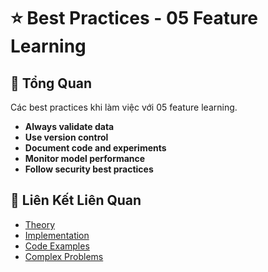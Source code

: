 # ⭐ Best Practices - 05 Feature Learning

## 🎯 Tổng Quan

Các best practices khi làm việc với 05 feature learning.

- **Always validate data**
- **Use version control**
- **Document code and experiments**
- **Monitor model performance**
- **Follow security best practices**

## 🔗 Liên Kết Liên Quan

- [Theory](./THEORY_05_feature_learning.md)
- [Implementation](./IMPLEMENTATION_05_feature_learning.md)
- [Code Examples](./CODE_EXAMPLES_05_feature_learning.md)
- [Complex Problems](./COMPLEX_PROBLEMS.md)

